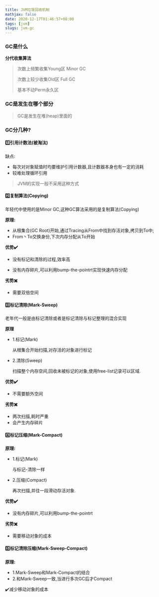 ```yaml
---
title: JVM垃圾回收机制
mathjax: false
date: 2020-12-17T01:46:57+08:00
tags: [jvm]
slugs: jvm-gc
---
```


### GC是什么

**分代收集算法**

> 次数上频繁收集Young区 Minor GC
>
> 次数上较少收集Old区      Full GC
>
> 基本不动Perm永久区

### GC是发生在哪个部分

> GC是发生在堆(heap)里面的

### GC分几种?

#### :one:引用计数法(被淘汰)

缺点:

- 每次对对象赋值时均要维护引用计数器,且计数器本身也有一定的消耗
- 较难处理循环引用

> JVM的实现一般不采用这种方式

#### :two:复制算法(Copying)

年轻代中使用的是Minor GC,这种GC算法采用的是复制算法(Copying)

**原理:**

- 从根集合(GC Root)开始,通过Tracing从From中找到存活对象,拷贝到To中;
- From丶To交换身份,下次内存分配从To开始

**优势:heavy_check_mark:** 

- 没有标记和清除的过程,效率高

- 没有内存碎片,可以利用bump-the-pointrt实现快速内存分配

**劣势:heavy_multiplication_x:**

- 需要双倍空间

#### :three:标记清除(Mark-Sweep)

老年代一般是由标记清除或者是标记清除与标记整理的混合实现

**原理**

- 1.标记(Mark)

  从根集合开始扫描,对存活的对象进行标记

- 2.清除(Sweep)

  扫描整个内存空间,回收未被标记的对象,使用free-list记录可以区域.

**优势:heavy_check_mark:** 

- 不需要额外空间

**劣势:heavy_multiplication_x:**

- 两次扫描,耗时严重
- 会产生内存碎片

#### :four:标记压缩(Mark-Compact)

**原理:**

- 1.标记(Mark)

  与标记-清除一样

- 2.压缩(Compact)

  再次扫描,并往一段滑动存活对象.

**优势:heavy_check_mark:** 

- 没有内存碎片,可以利用bump-the-pointrt

**劣势:heavy_multiplication_x:**

- 需要移动对象的成本

#### :five:标记清除压缩(Mark-Sweep-Compact)

**原理:**

- 1.Mark-Sweep和Mark-Compact的结合
- 2.和Mark-Sweep一致,当进行多次GC后才Compact

:heavy_check_mark:减少移动对象的成本

